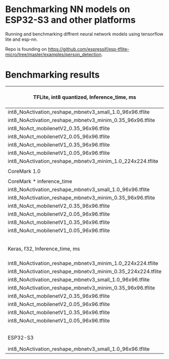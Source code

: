 # Benchmarking NN models on ESP32-S3 and other platforms
Running and benchmarking diffrent neural network models using tensorflow lite and esp-nn.

Repo is founding on https://github.com/espressif/esp-tflite-micro/tree/master/examples/person_detection.


# Benchmarking results

| TFLite, int8 quantized, Inference_time, ms                  | Google Colab CPU  | S3 opt ratio       | Amlogic S905x3   | S3 opt ratio      | Allwinner H3 | S3 opt ratio | Raspberry pi 4 | S3 opt ratio | ESP32-S3 esp-nn | ESP32-S3 non opt |
| ----------------------------------------------------------- | ----------------- | ------------------ | ---------------- | ----------------- | ------------ | ------------ | -------------- | ------------ | --------------- | ---------------- |
| int8_NoActivation_reshape_mbnetv3_small_1.0_96x96.tflite    | 3,7               | 31,62162162        | 5,4              | 21,66666667       | 16,5         | 7,090909091  | 4              | 29,25        | 117             | 547              |
| int8_NoActivation_reshape_mbnetv3_minim_0.35_96x96.tflite   | 1,75              | 30,85714286        | 2,35             | 22,9787234        | 7,17         | 7,531380753  | 1,75           | 30,85714286  | 54              | 188              |
| int8_NoAct_mobilenetV2_0.35_96x96.tflite                    | 7,9               | 24,43037975        | 8,4              | 22,97619048       | 27,85        | 6,929982047  | 6,8            | 28,38235294  | 193             | 813              |
| int8_NoAct_mobilenetV2_0.05_96x96.tflite                    | 5,3               | 24,33962264        | 5,8              | 22,24137931       | 19,07        | 6,764551652  | 4,7            | 27,44680851  | 129             | 458              |
| int8_NoAct_mobilenetV1_0.35_96x96.tflite                    | 6,1               | 44,75409836        | 9                | 30,33333333       | 24           | 11,375       | 6,3            | 43,33333333  | 273             | 763              |
| int8_NoAct_mobilenetV1_0.05_96x96.tflite                    | 0,9               | 35,55555556        | 1,84             | 17,39130435       | 4,695        | 6,815761448  | 1,41           | 22,69503546  | 32              | 48               |
| int8_NoActivation_reshape_mbnetv3_minim_1.0_224x224.tflite  | 23                | 25,73913043        |                  | #DIV/0!           |              | #DIV/0!      |                | #DIV/0!      | 592             | 3151             |
|                                                             |                   |                    |                  |                   |              |              |                |              |                 |                  |
| CoreMark 1.0                                                | 19043,99162       | 31,6182199         | 7926,785328      | 13,16062549       | 3707,365299  | 6,155237494  | 7947,402644    | 13,19485586  | 602,310683      |                  |
|                                                             |                   |                    |                  |                   |              |              |                |              |                 |                  |
| CoreMark \* inference_time                                  |                   |                    |                  |                   |              |              |                |              |                 |                  |
| int8_NoActivation_reshape_mbnetv3_small_1.0_96x96.tflite    | 70462,769         |                    | 42804,64077      |                   | 61171,52743  |              | 31789,61058    |              | 70470,34991     |                  |
| int8_NoActivation_reshape_mbnetv3_minim_0.35_96x96.tflite   | 33326,98534       |                    | 18627,94552      |                   | 26581,80919  |              | 13907,95463    |              | 32524,77688     |                  |
| int8_NoAct_mobilenetV2_0.35_96x96.tflite                    | 150447,5338       |                    | 66584,99676      |                   | 103250,1236  |              | 54042,33798    |              | 116245,9618     |                  |
| int8_NoAct_mobilenetV2_0.05_96x96.tflite                    | 100933,1556       |                    | 45975,3549       |                   | 70699,45625  |              | 37352,79243    |              | 77698,07811     |                  |
| int8_NoAct_mobilenetV1_0.35_96x96.tflite                    | 116168,3489       |                    | 71341,06795      |                   | 88976,76718  |              | 50068,63666    |              | 164430,8165     |                  |
| int8_NoAct_mobilenetV1_0.05_96x96.tflite                    | 17139,59246       |                    | 14585,285        |                   | 17406,08008  |              | 11205,83773    |              | 19273,94186     |                  |
|                                                             |                   |                    |                  |                   |              |              |                |              |                 |                  |
|                                                             |                   |                    |                  |                   |              |              |                |              |                 |                  |
| Keras, f32, Inference_time, ms                              | Google Colab CPU  | S3 opt ratio       | Amlogic S905x3   | S3 opt ratio      | Allwinner H3 | S3 opt ratio | Raspberry pi 4 | S3 opt ratio | ESP32-S3 esp-nn | ESP32-S3 non opt |
| int8_NoActivation_reshape_mbnetv3_minim_1.0_224x224.tflite  | 100               | 5,92               |                  |                   |              |              |                |              | 592             | 3151             |
| int8_NoActivation_reshape_mbnetv3_minim_0.35_224x224.tflite | 92                | 3,402173913        |                  |                   |              |              |                |              | 313             | 1182             |
| int8_NoActivation_reshape_mbnetv3_small_1.0_96x96.tflite    | 110,37            | 1,060070671        | 430,4            | 0,2718401487      |              | #DIV/0!      |                |              | 117             | 547              |
| int8_NoActivation_reshape_mbnetv3_minim_0.35_96x96.tflite   | 98,7              | 0,547112462        | 367,4            | 0,1469787697      |              | #DIV/0!      |                |              | 54              | 188              |
| int8_NoAct_mobilenetV2_0.35_96x96.tflite                    |                   | #DIV/0!            |                  | #DIV/0!           |              | #DIV/0!      |                |              | 193             | 813              |
| int8_NoAct_mobilenetV2_0.05_96x96.tflite                    |                   | #DIV/0!            |                  | #DIV/0!           |              | #DIV/0!      |                |              | 129             | 458              |
| int8_NoAct_mobilenetV1_0.35_96x96.tflite                    |                   | #DIV/0!            |                  | #DIV/0!           |              | #DIV/0!      |                |              | 273             | 763              |
| int8_NoAct_mobilenetV1_0.05_96x96.tflite                    |                   | #DIV/0!            |                  | #DIV/0!           |              | #DIV/0!      |                |              | 32              | 48               |
|                                                             |                   |                    |                  |                   |              |              |                |              |                 |                  |
|                                                             |                   |                    |                  |                   |              |              |                |              |                 |                  |
|                                                             |                   |                    |                  |                   |              |              |                |              |                 |                  |
| ESP32-S3                                                    | f32 TFLite esp-nn | f32 TFLite non opt | i8 TFLite esp-nn | i8 TFLite non opt | f32 TVM      |              |                |              |                 |                  |
| int8_NoActivation_reshape_mbnetv3_small_1.0_96x96.tflite    | 1201              | 1261               | 117              | 547               | 602          |              |                |              |                 |
